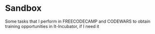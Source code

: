 # Sandbox
Some tasks that I perform in FREECODECAMP and CODEWARS to obtain training opportunities in It-Incubator, if I need it

